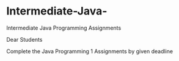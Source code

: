 # Intermediate-Java-
Intermediate Java Programming Assignments


Dear Students

Complete the Java Programming 1 Assignments by given deadline 
